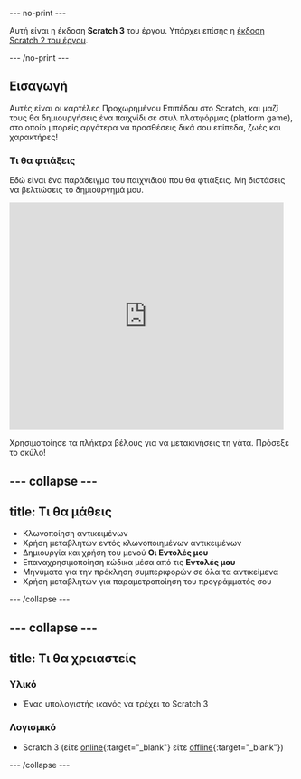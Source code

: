--- no-print ---

Αυτή είναι η έκδοση **Scratch 3** του έργου. Υπάρχει επίσης η [έκδοση Scratch 2 του έργου](https://projects.raspberrypi.org/el-GR/projects/cd-advanced-scratch-sushi-scratch2).

--- /no-print ---

## Εισαγωγή

Αυτές είναι οι καρτέλες Προχωρημένου Επιπέδου στο Scratch, και μαζί τους θα δημιουργήσεις ένα παιχνίδι σε στυλ πλατφόρμας (platform game), στο οποίο μπορείς αργότερα να προσθέσεις δικά σου επίπεδα, ζωές και χαρακτήρες!

### Τι θα φτιάξεις

Εδώ είναι ένα παράδειγμα του παιχνιδιού που θα φτιάξεις. Μη διστάσεις να βελτιώσεις το δημιούργημά μου.

<div class="scratch-preview">
  <iframe allowtransparency="true" width="485" height="402" src="https://scratch.mit.edu/projects/embed/436300548/?autostart=false" frameborder="0"></iframe>
</div>

Χρησιμοποίησε τα πλήκτρα βέλους για να μετακινήσεις τη γάτα. Πρόσεξε το σκύλο!

--- collapse ---
---
title: Τι θα μάθεις
---

+ Κλωνοποίηση αντικειμένων
+ Χρήση μεταβλητών εντός κλωνοποιημένων αντικειμένων
+ Δημιουργία και χρήση του μενού **Οι Εντολές μου**
+ Επαναχρησιμοποίηση κώδικα μέσα από τις **Εντολές μου**
+ Μηνύματα για την πρόκληση συμπεριφορών σε όλα τα αντικείμενα
+ Χρήση μεταβλητών για παραμετροποίηση του προγράμματός σου

--- /collapse ---

--- collapse ---
---
title: Τι θα χρειαστείς
---

### Υλικό

+ Ένας υπολογιστής ικανός να τρέχει το Scratch 3

### Λογισμικό

+ Scratch 3 (είτε [online](https://scratch.mit.edu/projects/editor/){:target="_blank"} είτε [offline](https://scratch.mit.edu/download/){:target="_blank"})

--- /collapse ---